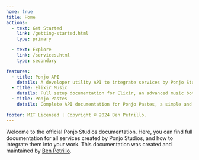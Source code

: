 ```yaml
---
home: true
title: Home
actions:
  - text: Get Started
    link: /getting-started.html
    type: primary

  - text: Explore
    link: /services.html
    type: secondary

features:
  - title: Ponjo API
    details: A developer utility API to integrate services by Ponjo Studios with your work, with a focus on simplicity.
  - title: Elixir Music
    details: Full setup documentation for Elixir, an advanced music bot for Discord, as well as documentation for its API. 
  - title: Ponjo Pastes
    details: Complete API documentation for Ponjo Pastes, a simple and easy-to-use code and plain text sharing service.

footer: MIT Licensed | Copyright © 2024 Ben Petrillo.
---
```


Welcome to the official Ponjo Studios documentation. Here, you can find full documentation for 
all services created by Ponjo Studios, and how to integrate them into your work. This documentation
was created and maintained by [Ben Petrillo](https://benpetrillo.dev).

[default-theme-home]: https://vuejs.press/reference/default-theme/frontmatter.html#home-page
[ben-petrillo]: https://benpetrillo.dev